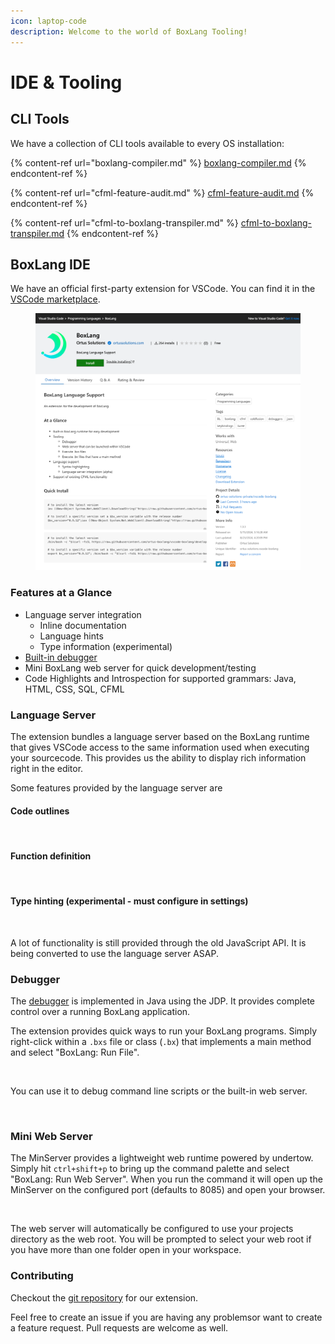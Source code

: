 ```yaml
---
icon: laptop-code
description: Welcome to the world of BoxLang Tooling!
---
```


# IDE & Tooling

## CLI Tools

We have a collection of CLI tools available to every OS installation:

{% content-ref url="boxlang-compiler.md" %}
[boxlang-compiler.md](boxlang-compiler.md)
{% endcontent-ref %}

{% content-ref url="cfml-feature-audit.md" %}
[cfml-feature-audit.md](cfml-feature-audit.md)
{% endcontent-ref %}

{% content-ref url="cfml-to-boxlang-transpiler.md" %}
[cfml-to-boxlang-transpiler.md](cfml-to-boxlang-transpiler.md)
{% endcontent-ref %}

## BoxLang IDE

We have an official first-party extension for VSCode. You can find it in the [VSCode marketplace](https://marketplace.visualstudio.com/items?itemName=ortus-solutions.vscode-boxlang).

<figure><img src="../../.gitbook/assets/image (34).png" alt=""><figcaption></figcaption></figure>

### Features at a Glance

* Language server integration
  * Inline documentation
  * Language hints
  * Type information (experimental)
* [Built-in debugger](boxlang-debugger/)
* Mini BoxLang web server for quick development/testing
* Code Highlights and Introspection for supported grammars: Java, HTML, CSS, SQL, CFML

### Language Server

The extension bundles a language server based on the BoxLang runtime that gives VSCode access to the same information used when executing your sourcecode. This provides us the ability to display rich information right in the editor.

Some features provided by the language server are

#### Code outlines

<figure><img src="../../.gitbook/assets/ide-tooling-outline.png" alt=""><figcaption></figcaption></figure>

#### Function definition

<figure><img src="../../.gitbook/assets/ide-tooling-function-definition.png" alt=""><figcaption></figcaption></figure>

#### Type hinting (experimental - must configure in settings)

<figure><img src="../../.gitbook/assets/ide-tooling-type-hinting.png" alt=""><figcaption></figcaption></figure>

A lot of functionality is still provided through the old JavaScript API. It is being converted to use the language server ASAP.

### Debugger

The [debugger](boxlang-debugger/) is implemented in Java using the JDP. It provides complete control over a running BoxLang application.

The extension provides quick ways to run your BoxLang programs. Simply right-click within a `.bxs` file or class (`.bx`) that implements a main method and select "BoxLang: Run File".

<figure><img src="../../.gitbook/assets/ide-tooling-context-run.png" alt=""><figcaption></figcaption></figure>

You can use it to debug command line scripts or the built-in web server.

<figure><img src="../../.gitbook/assets/ide-tooling-debug.png" alt=""><figcaption></figcaption></figure>

### Mini Web Server

The MinServer provides a lightweight web runtime powered by undertow. Simply hit `ctrl+shift+p` to bring up the command palette and select "BoxLang: Run Web Server". When you run the command it will open up the MinServer on the configured port (defaults to 8085) and open your browser.

<figure><img src="../../.gitbook/assets/ide-tooling-context-minserver.png" alt=""><figcaption></figcaption></figure>

The web server will automatically be configured to use your projects directory as the web root. You will be prompted to select your web root if you have more than one folder open in your workspace.

### Contributing

Checkout the [git repository](https://github.com/ortus-boxlang/vscode-boxlang) for our extension.

Feel free to create an issue if you are having any problemsor want to create a feature request. Pull requests are welcome as well.
